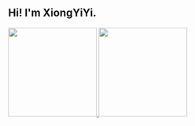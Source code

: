 <h2> Hi! I'm XiongYiYi.</h2>

<a href="https://github.com/AVS1508">
  <img height="180em" src="https://github-readme-stats.vercel.app/api?username=XiongYiYi&theme=buefy&show_icons=true" />
  <img height="180em" src="https://github-readme-stats.vercel.app/api/top-langs/?username=XiongYiYi&theme=buefy&layout=compact" />
</a>

<br/>

